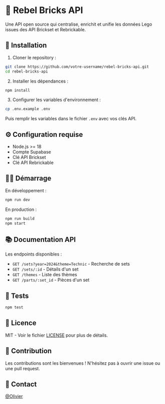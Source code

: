 # 🧱 Rebel Bricks API

Une API open source qui centralise, enrichit et unifie les données Lego issues des API Brickset et Rebrickable.

## 🚀 Installation

1. Cloner le repository :
```bash
git clone https://github.com/votre-username/rebel-bricks-api.git
cd rebel-bricks-api
```

2. Installer les dépendances :
```bash
npm install
```

3. Configurer les variables d'environnement :
```bash
cp .env.example .env
```
Puis remplir les variables dans le fichier `.env` avec vos clés API.

## ⚙️ Configuration requise

- Node.js >= 18
- Compte Supabase
- Clé API Brickset
- Clé API Rebrickable

## 🏃‍♂️ Démarrage

En développement :
```bash
npm run dev
```

En production :
```bash
npm run build
npm start
```

## 📚 Documentation API

Les endpoints disponibles :

- `GET /sets?year=2024&theme=Technic` - Recherche de sets
- `GET /sets/:id` - Détails d'un set
- `GET /themes` - Liste des thèmes
- `GET /parts/:set_id` - Pièces d'un set

## 🧪 Tests

```bash
npm test
```

## 📝 Licence

MIT - Voir le fichier [LICENSE](LICENSE) pour plus de détails.

## 🤝 Contribution

Les contributions sont les bienvenues ! N'hésitez pas à ouvrir une issue ou une pull request.

## 📧 Contact

[@Olivier](mailto:oliviert@katir.studio) 